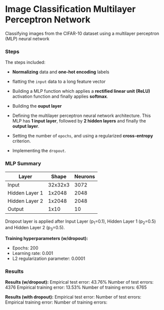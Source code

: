 # Image Classification Multilayer Perceptron Network
Classifying images from the CIFAR-10 dataset using a multilayer perceptron (MLP) neural network


### Steps

The steps included:
* **Normalizing** data and **one-hot encoding** labels
* flatting the `input` data to a long feature vector
* Building a MLP function which applies a **rectified linear unit (ReLU)** activation function and finally applies **softmax**.
* Building the **ouput layer**
* Defining the multilayer perceptron neural network architecture. This MLP has **1 input layer**, followed by **2 hidden layers** and finally the **output layer**.
* Setting the number of `epochs`, and using a regularized **cross-entropy** criterion.

* Implementing the `dropout`.

### MLP Summary

**Layer**          | **Shape** | **Neurons**
------------------ | --------- | -----------
Input              | 32x32x3   | 3072
Hidden Layer 1     | 1x2048    | 2048
Hidden Layer 2     | 1x2048    | 2048
Output             | 1x10      | 10

Dropout layer is applied after Input Layer (p<sub>1</sub>=0.1), Hidden Layer 1 (p<sub>2</sub>=0.5) and Hidden Layer 2 (p<sub>3</sub>=0.5).

**Training hyperparameters (w/dropout):**
* Epochs: 200
* Learning rate: 0.001
* L2 regularization parameter: 0.0001


### Results
**Results (w/dropout):**
Empirical test error: 43.76%
Number of test errors: 4376
Empirical training error: 13.53%
Number of training errors: 6765

**Results (with dropout):**
Empirical test error: 
Number of test errors: 
Empirical training error: 
Number of training errors: 